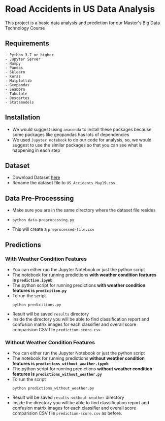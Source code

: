 # Road Accidents in US Data Analysis

This project is a basic data analysis and prediction for our Master's Big Data Technology Course

## Requirements
```
- Python 3.7 or higher
- Jupyter Server
- Numpy
- Pandas
- Sklearn
- Keras
- Matplotlib
- Geopandas
- Seaborn
- Tabulate
- Descartes
- Statsmodels
```
## Installation
- We would suggest using `anaconda` to install these packages because some packages like geopandas has lots of dependencies
- We used `Jupyter notebook` to do our code for analysis, so, we would suggest to use the similar packages so that you can see what is happening in each step

## Dataset
- Download Dataset [here](https://www.kaggle.com/sobhanmoosavi/us-accidents/download/p44lgYpA1uUpTDM3fEsI%2Fversions%2F7rBcGxF5y4DRaC7WGHpu%2Ffiles%2FUS_Accidents_May19.csv?datasetVersionNumber=1)
- Rename the dataset file to `US_Accidents_May19.csv`

## Data Pre-Processsing
- Make sure you are in the same directory where the dataset file resides
-   ```
    python data-preprocessing.py
    ```
- This will create a `preprocessed-file.csv`

## Predictions

### With Weather Condition Features
- You can either run the Jupyter Notebook or just the python script
- The notebook for running predictions **with weather condition features is `prediction.ipynb`**
- The python script for running predictions **with weather condition features is `predicition.py`**
- To run the script
    ```
    python predicitions.py
    ```
- Result will be saved `results` directory
- Inside the directory you will be able to find classification report and confusion matrix images for each classifier and overall score comparision CSV file `prediction-score.csv`.

### Without Weather Condition Features
- You can either run the Jupyter Notebook or just the python script
- The notebook for running predictions **without weather condition features is `predictions_without_weather.ipynb`**
- The python script for running predictions **without weather condition features is `predictions_without_weather.py`**
- To run the script
    ```
    python predictions_without_weather.py
    ```
- Result will be saved `results-without-weather` directory
- Inside the directory you will be able to find classification report and confusion matrix images for each classifier and overall score comparision CSV file `prediction-score.csv` as before.